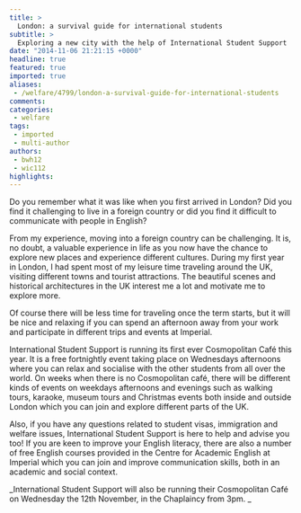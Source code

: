 ```yaml
---
title: >
  London: a survival guide for international students
subtitle: >
  Exploring a new city with the help of International Student Support
date: "2014-11-06 21:21:15 +0000"
headline: true
featured: true
imported: true
aliases:
 - /welfare/4799/london-a-survival-guide-for-international-students
comments:
categories:
 - welfare
tags:
 - imported
 - multi-author
authors:
 - bwh12
 - wic112
highlights:
---
```


Do you remember what it was like when you first arrived in London? Did you find it challenging to live in a foreign country or did you find it difficult to communicate with people in English?

From my experience, moving into a foreign country can be challenging. It is, no doubt, a valuable experience in life as you now have the chance to explore new places and experience different cultures. During my first year in London, I had spent most of my leisure time traveling around the UK, visiting different towns and tourist attractions. The beautiful scenes and historical architectures in the UK interest me a lot and motivate me to explore more.

Of course there will be less time for traveling once the term starts, but it will be nice and relaxing if you can spend an afternoon away from your work and participate in different trips and events at Imperial.

International Student Support is running its first ever Cosmopolitan Café this year. It is a free fortnightly event taking place on Wednesdays afternoons where you can relax and socialise with the other students from all over the world. On weeks when there is no Cosmopolitan café, there will be different kinds of events on weekdays afternoons and evenings such as walking tours, karaoke, museum tours and Christmas events both inside and outside London which you can join and explore different parts of the UK.

Also, if you have any questions related to student visas, immigration and welfare issues, International Student Support is here to help and advise you too! If you are keen to improve your English literacy, there are also a number of free English courses provided in the Centre for Academic English at Imperial which you can join and improve communication skills, both in an academic and social context.

_International Student Support will also be running their Cosmopolitan Café on Wednesday the 12th November, in the Chaplaincy from 3pm. _
